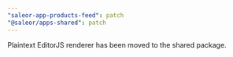 ```yaml
---
"saleor-app-products-feed": patch
"@saleor/apps-shared": patch
---
```


Plaintext EditorJS renderer has been moved to the shared package.

